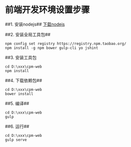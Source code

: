 # 前端开发环境设置步骤

##1. 安装nodejs##
[下载nodejs](https://nodejs.org/en/)

##2. 安装全局工具包##
```
npm config set registry https://registry.npm.taobao.org/
npm install -g npm bower gulp-cli yo jshint
```
##3. 安装工具包
```
cd D:\xxx\cpm-web
npm install
```
##4. 下载依赖包##
```
cd D:\xxx\cpm-web
bower install
```
##5. 编译##
```
cd D:\xxx\cpm-web
gulp
```
##6. 运行##
```
cd D:\xxx\cpm-web
gulp serve
```
